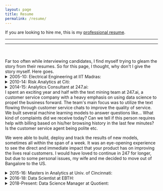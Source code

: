 ```yaml
---
layout: page
title: Resume
permalink: /resume/
---
```


If you are looking to hire me, this is my [professional resume](/assets/Anvesh.Kollu.Reddi.Gari.Resume.Apr20.pdf).

<hr class="rounded">
<hr class="rounded">
<br/>
<br/>
Far too often while interviewing candidates, I find myself trying to gleam the story from their resumes. So for this page, I thought, why don't I give the story myself. Here goes.

<details><summary>2005-10: Electrical Engineering at IIT Madras:</summary>
<br/>
<p>
I spent 5 years at IIT Madras, a prestigious engineering school in India, for my Bachelors and Masters degrees in Electrical Engineering.  Getting into an IIT was a big goal of mine and thanks to my strong math skills, I was able to crack the entrance exam. My engineering education itself however, was unfortunately not up to a high standard. Despite spurts of interest, I realized that I did not have a real passion for the subject.

My thesis was on improving quality of video transmission over noisy channels and I was lucky to complete a part of the thesis as an exchange student in Sweden.
<br/>
</p>
</details>

<details><summary>2010-14: Risk Analytics at Citi:</summary>
<br/>
<p>
For about 3 years, I worked for the Risk Analytics group at CitiBank, North America through a consulting company (TCS E-serve) in Mumbai. My role was mostly in building backend infrastructure to track and report the health of various credit risk models that Citi had deployed around the world. The data was housed in a Sharepoint repository and I used Javascript and VBA to automate the building and distribution of these health reports along with early warning flags.

Though I enjoyed coding and building things, I was more fascinated by the statistical model building process and I felt that it was a better match for my skill and interest. After a few tries, I found out that moving teams within the org was not going to happen so I started looking outside.
<br/>
</p>
</details>

<details><summary>2014-15: Analytics Consultant at 247.ai:</summary>
<br/>
<p>
</details>
I spent an exciting year and half with the text mining team at 247.ai, a customer service company with a heavy emphasis on using data science to propel the business forward. The team's main focus was to utilize the text flowing through customer service chats to improve the quality of service. We built several machine learning models to answer questions like... What kind of complaints did we receive today? Can we tell if this person requires help with billing based on his/her browsing history in the last few minutes? Is the customer service agent being polite etc.

We were able to build, deploy and track the results of new models, sometimes all within the span of a week. It was an eye-opening experience to see the direct and immediate impact that your product has on improving the lives real customers. I would have loved to continue in 247 for longer, but due to some personal issues, my wife and me decided to move out of Bangalore to the US.
<br/>
</p>
</details>

<details><summary>2015-16: Masters in Analytics at Univ. of Cincinnati:</summary>
<br/>
<p>
Though I took up the program mainly as a gateway to the USA, I happened to tremendously enjoy and excel at the courses on offer. I particularly enjoyed the statistics and probability courses that have laid strong foundation to my hitherto programmer-like approach to analytics. My thesis was on using unstructured call data to predict attrition among customers. I received several job offers and chose to join a startup in Cincinnati
<br/>
</p>
</details>

<details><summary>2016-18: Data Scientist at EBTH:</summary>
<br/>
<p>
I spent about 2 (awesome) years at Everything But The House (EBTH), a startup in Cincinnati, which at one point in 2017 was the most valuable startup in Cincinnati. EBTH is an online auction company which connects shoppers and collectors with valuable items in estates (a sort of high-end E-Bay). I was the first data scientist to be hired and I relished the opportunity to build things from scratch, right from the basics like creating a reporting framework, defining key metrics, building visualizations in Tableau to more cutting-edge work like deploying a recommender system and building a deep-learning based image recognition system into the app to identify and predict prices for items on sale. Unfortunately, the company eventually ran into funding issues and I had to seek greener pastures because of visa restrictions.
<br/>
</p>
</details>

<details><summary>2018-Present: Data Science Manager at Quotient:</summary>
<br/>
<p>

I presently work at Quotient (formerly coupons.com), a digital marketing company, that helps consumer goods companies and retailers reach the right audiences for their brands through promotions and media. I was hired as a Sr. Data Scientist and was promoted in Dec 2019 to lead a team of three data scientists.  The main focus of the team is to build custom audience segments for various campaigns at scale and subsequently measure the performance of these campaign with appropriate statistical rigor. 
<br/>
</p>
</details>
